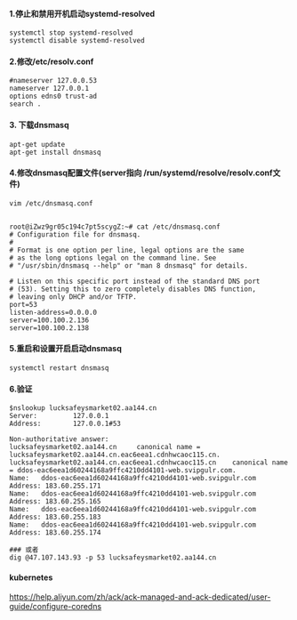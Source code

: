 #### 1.停止和禁用开机启动systemd-resolved
```shell
systemctl stop systemd-resolved
systemctl disable systemd-resolved
```

#### 2.修改/etc/resolv.conf
```shell
#nameserver 127.0.0.53
nameserver 127.0.0.1
options edns0 trust-ad
search .
```

#### 3. 下载dnsmasq
```shell
apt-get update 
apt-get install dnsmasq
```
#### 4.修改dnsmasq配置文件(server指向 /run/systemd/resolve/resolv.conf文件)
```shell
vim /etc/dnsmasq.conf
```
```shell

root@iZwz9gr05c194c7pt5scygZ:~# cat /etc/dnsmasq.conf
# Configuration file for dnsmasq.
#
# Format is one option per line, legal options are the same
# as the long options legal on the command line. See
# "/usr/sbin/dnsmasq --help" or "man 8 dnsmasq" for details.

# Listen on this specific port instead of the standard DNS port
# (53). Setting this to zero completely disables DNS function,
# leaving only DHCP and/or TFTP.
port=53
listen-address=0.0.0.0
server=100.100.2.136
server=100.100.2.138
```
#### 5.重启和设置开启启动dnsmasq
```shell
systemctl restart dnsmasq
```

#### 6.验证
```shell
$nslookup lucksafeysmarket02.aa144.cn
Server:         127.0.0.1
Address:        127.0.0.1#53

Non-authoritative answer:
lucksafeysmarket02.aa144.cn     canonical name = lucksafeysmarket02.aa144.cn.eac6eea1.cdnhwcaoc115.cn.
lucksafeysmarket02.aa144.cn.eac6eea1.cdnhwcaoc115.cn    canonical name = ddos-eac6eea1d60244168a9ffc4210dd4101-web.svipgulr.com.
Name:   ddos-eac6eea1d60244168a9ffc4210dd4101-web.svipgulr.com
Address: 183.60.255.171
Name:   ddos-eac6eea1d60244168a9ffc4210dd4101-web.svipgulr.com
Address: 183.60.255.165
Name:   ddos-eac6eea1d60244168a9ffc4210dd4101-web.svipgulr.com
Address: 183.60.255.183
Name:   ddos-eac6eea1d60244168a9ffc4210dd4101-web.svipgulr.com
Address: 183.60.255.174

### 或者
dig @47.107.143.93 -p 53 lucksafeysmarket02.aa144.cn
```
#### kubernetes
https://help.aliyun.com/zh/ack/ack-managed-and-ack-dedicated/user-guide/configure-coredns